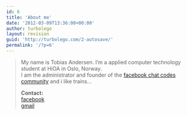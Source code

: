 ```yaml
---
id: 6
title: 'About me'
date: '2012-03-09T13:36:00+00:00'
author: turbolego
layout: revision
guid: 'http://turbolego.com/2-autosave/'
permalink: '/?p=6'
---
```


> My name is Tobias Andersen. I’m a applied computer technology student at HiOA in Oslo, Norway.  
> I am the administrator and founder of the [facebook chat codes community](http://www.facebook.com/ChatCodes) and i like trains…
> 
> **Contact:**  
> [facebook](http://facebook.com/turbolego)  
> [gmail](mailto:turbolego@gmail.com)